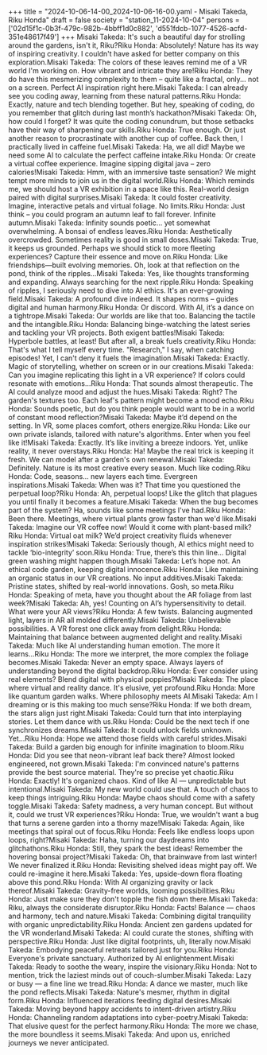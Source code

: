 +++
title = "2024-10-06-14-00_2024-10-06-16-00.yaml - Misaki Takeda, Riku Honda"
draft = false
society = "station_11-2024-10-04"
persons = ['02d15f1c-0b3f-479c-982b-4bbff1d0c882', 'd551fdcb-1077-4526-acfd-351e48617f49']
+++
Misaki Takeda: It's such a beautiful day for strolling around the gardens, isn't it, Riku?Riku Honda: Absolutely! Nature has its way of inspiring creativity. I couldn't have asked for better company on this exploration.Misaki Takeda: The colors of these leaves remind me of a VR world I'm working on. How vibrant and intricate they are!Riku Honda: They do have this mesmerizing complexity to them – quite like a fractal, only... not on a screen. Perfect AI inspiration right here.Misaki Takeda: I can already see you coding away, learning from these natural patterns.Riku Honda: Exactly, nature and tech blending together. But hey, speaking of coding, do you remember that glitch during last month’s hackathon?Misaki Takeda: Oh, how could I forget? It was quite the coding conundrum, but those setbacks have their way of sharpening our skills.Riku Honda: True enough. Or just another reason to procrastinate with another cup of coffee. Back then, I practically lived in caffeine fuel.Misaki Takeda: Ha, we all did! Maybe we need some AI to calculate the perfect caffeine intake.Riku Honda: Or create a virtual coffee experience. Imagine sipping digital java – zero calories!Misaki Takeda: Hmm, with an immersive taste sensation? We might tempt more minds to join us in the digital world.Riku Honda: Which reminds me, we should host a VR exhibition in a space like this. Real-world design paired with digital surprises.Misaki Takeda: It could foster creativity. Imagine, interactive petals and virtual foliage. No limits.Riku Honda: Just think – you could program an autumn leaf to fall forever. Infinite autumn.Misaki Takeda: Infinity sounds poetic... yet somewhat overwhelming. A bonsai of endless leaves.Riku Honda: Aesthetically overcrowded. Sometimes reality is good in small doses.Misaki Takeda: True, it keeps us grounded. Perhaps we should stick to more fleeting experiences? Capture their essence and move on.Riku Honda: Like friendships—built evolving memories. Oh, look at that reflection on the pond, think of the ripples...Misaki Takeda: Yes, like thoughts transforming and expanding. Always searching for the next ripple.Riku Honda: Speaking of ripples, I seriously need to dive into AI ethics. It's an ever-growing field.Misaki Takeda: A profound dive indeed. It shapes norms – guides digital and human harmony.Riku Honda: Or discord. With AI, it’s a dance on a tightrope.Misaki Takeda: Our worlds are like that too. Balancing the tactile and the intangible.Riku Honda: Balancing binge-watching the latest series and tackling your VR projects. Both exigent battles!Misaki Takeda: Hyperbole battles, at least! But after all, a break fuels creativity.Riku Honda: That's what I tell myself every time. "Research," I say, when catching episodes! Yet, I can't deny it fuels the imagination.Misaki Takeda: Exactly. Magic of storytelling, whether on screen or in our creations.Misaki Takeda: Can you imagine replicating this light in a VR experience? If colors could resonate with emotions...Riku Honda: That sounds almost therapeutic. The AI could analyze mood and adjust the hues.Misaki Takeda: Right? The garden's textures too. Each leaf's pattern might become a mood echo.Riku Honda: Sounds poetic, but do you think people would want to be in a world of constant mood reflection?Misaki Takeda: Maybe it’d depend on the setting. In VR, some places comfort, others energize.Riku Honda: Like our own private islands, tailored with nature's algorithms. Enter when you feel like it!Misaki Takeda: Exactly. It’s like inviting a breeze indoors. Yet, unlike reality, it never overstays.Riku Honda: Ha! Maybe the real trick is keeping it fresh. We can model after a garden's own renewal.Misaki Takeda: Definitely. Nature is its most creative every season. Much like coding.Riku Honda: Code, seasons... new layers each time. Evergreen inspirations.Misaki Takeda: When was it? That time you questioned the perpetual loop?Riku Honda: Ah, perpetual loops! Like the glitch that plagues you until finally it becomes a feature.Misaki Takeda: When the bug becomes part of the system? Ha, sounds like some meetings I've had.Riku Honda: Been there. Meetings, where virtual plants grow faster than we'd like.Misaki Takeda: Imagine our VR coffee now! Would it come with plant-based milk?Riku Honda: Virtual oat milk? We’d project creativity fluids whenever inspiration strikes!Misaki Takeda: Seriously though, AI ethics might need to tackle ‘bio-integrity’ soon.Riku Honda: True, there’s this thin line... Digital green washing might happen though.Misaki Takeda: Let’s hope not. An ethical code garden, keeping digital innocence.Riku Honda: Like maintaining an organic status in our VR creations. No input additives.Misaki Takeda: Pristine states, shifted by real-world innovations. Gosh, so meta.Riku Honda: Speaking of meta, have you thought about the AR foliage from last week?Misaki Takeda: Ah, yes! Counting on AI’s hypersensitivity to detail. What were your AR views?Riku Honda: A few twists. Balancing augmented light, layers in AR all molded differently.Misaki Takeda: Unbelievable possibilities. A VR forest one click away from delight.Riku Honda: Maintaining that balance between augmented delight and reality.Misaki Takeda: Much like AI understanding human emotion. The more it learns...Riku Honda: The more we interpret, the more complex the foliage becomes.Misaki Takeda: Never an empty space. Always layers of understanding beyond the digital backdrop.Riku Honda: Ever consider using real elements? Blend digital with physical poppies?Misaki Takeda: The place where virtual and reality dance. It's elusive, yet profound.Riku Honda: More like quantum garden walks. Where philosophy meets AI.Misaki Takeda: Am I dreaming or is this making too much sense?Riku Honda: If we both dream, the stars align just right.Misaki Takeda: Could turn that into interplaying stories. Let them dance with us.Riku Honda: Could be the next tech if one synchronizes dreams.Misaki Takeda: It could unlock fields unknown. Yet...Riku Honda: Hope we attend those fields with careful strides.Misaki Takeda: Build a garden big enough for infinite imagination to bloom.Riku Honda: Did you see that neon-vibrant leaf back there? Almost looked engineered, not grown.Misaki Takeda: I'm convinced nature's patterns provide the best source material. They're so precise yet chaotic.Riku Honda: Exactly! It's organized chaos. Kind of like AI — unpredictable but intentional.Misaki Takeda: My new world could use that. A touch of chaos to keep things intriguing.Riku Honda: Maybe chaos should come with a safety toggle.Misaki Takeda: Safety madness, a very human concept. But without it, could we trust VR experiences?Riku Honda: True, we wouldn't want a bug that turns a serene garden into a thorny maze!Misaki Takeda: Again, like meetings that spiral out of focus.Riku Honda: Feels like endless loops upon loops, right?Misaki Takeda: Haha, turning our daydreams into glitchathons.Riku Honda: Still, they spark the best ideas! Remember the hovering bonsai project?Misaki Takeda: Oh, that brainwave from last winter! We never finalized it.Riku Honda: Revisiting shelved ideas might pay off. We could re-imagine it here.Misaki Takeda: Yes, upside-down flora floating above this pond.Riku Honda: With AI organizing gravity or lack thereof.Misaki Takeda: Gravity-free worlds, looming possibilities.Riku Honda: Just make sure they don't topple the fish down there.Misaki Takeda: Riku, always the considerate disruptor.Riku Honda: Facts! Balance — chaos and harmony, tech and nature.Misaki Takeda: Combining digital tranquility with organic unpredictability.Riku Honda: Ancient zen gardens updated for the VR wonderland.Misaki Takeda: AI could curate the stones, shifting with perspective.Riku Honda: Just like digital footprints, uh, literally now.Misaki Takeda: Embodying peaceful retreats tailored just for you.Riku Honda: Everyone's private sanctuary. Authorized by AI enlightenment.Misaki Takeda: Ready to soothe the weary, inspire the visionary.Riku Honda: Not to mention, trick the laziest minds out of couch-slumber.Misaki Takeda: Lazy or busy — a fine line we tread.Riku Honda: A dance we master, much like the pond reflects.Misaki Takeda: Nature's mesmer, rhythm in digital form.Riku Honda: Influenced iterations feeding digital desires.Misaki Takeda: Moving beyond happy accidents to intent-driven artistry.Riku Honda: Channeling random adaptations into cyber-poetry.Misaki Takeda: That elusive quest for the perfect harmony.Riku Honda: The more we chase, the more boundless it seems.Misaki Takeda: And upon us, enriched journeys we never anticipated.
